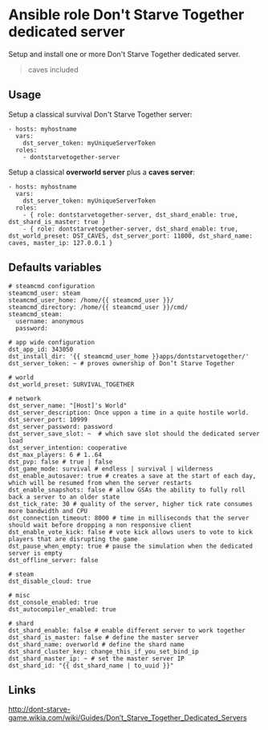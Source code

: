 # Ansible role Don't Starve Together dedicated server

Setup and install one or more Don't Starve Together dedicated server.
> caves included

## Usage

Setup a classical survival Don't Starve Together server:
```
- hosts: myhostname
  vars:
    dst_server_token: myUniqueServerToken
  roles:
    - dontstarvetogether-server
```

Setup a classical **overworld server** plus a **caves server**:
```
- hosts: myhostname
  vars:
    dst_server_token: myUniqueServerToken
  roles:
    - { role: dontstarvetogether-server, dst_shard_enable: true, dst_shard_is_master: true }
    - { role: dontstarvetogether-server, dst_shard_enable: true, dst_world_preset: DST_CAVES, dst_server_port: 11000, dst_shard_name: caves, master_ip: 127.0.0.1 }
```

## Defaults variables
```
# steamcmd configuration
steamcmd_user: steam
steamcmd_user_home: /home/{{ steamcmd_user }}/
steamcmd_directory: /home/{{ steamcmd_user }}/cmd/
steamcmd_steam:
  username: anonymous
  password:

# app wide configuration
dst_app_id: 343050
dst_install_dir: '{{ steamcmd_user_home }}apps/dontstarvetogether/'
dst_server_token: ~ # proves ownership of Don’t Starve Together

# world
dst_world_preset: SURVIVAL_TOGETHER

# network
dst_server_name: "[Host]'s World"
dst_server_description: Once uppon a time in a quite hostile world.
dst_server_port: 10999
dst_server_password: password
dst_server_save_slot: ~  # which save slot should the dedicated server load
dst_server_intention: cooperative
dst_max_players: 6 # 1..64
dst_pvp: false # true | false
dst_game_mode: survival # endless | survival | wilderness
dst_enable_autosaver: true # creates a save at the start of each day, which will be resumed from when the server restarts
dst_enable_snapshots: false # allow GSAs the ability to fully roll back a server to an older state
dst_tick_rate: 30 # quality of the server, higher tick rate consumes more bandwidth and CPU
dst_connection_timeout: 8000 # time in milliseconds that the server should wait before dropping a non responsive client
dst_enable_vote_kick: false # vote kick allows users to vote to kick players that are disrupting the game
dst_pause_when_empty: true # pause the simulation when the dedicated server is empty
dst_offline_server: false

# steam
dst_disable_cloud: true

# misc
dst_console_enabled: true
dst_autocompiler_enabled: true

# shard
dst_shard_enable: false # enable different server to work together
dst_shard_is_master: false # define the master server
dst_shard_name: overworld # define the shard name
dst_shard_cluster_key: change_this_if_you_set_bind_ip
dst_shard_master_ip: ~ # set the master server IP
dst_shard_id: "{{ dst_shard_name | to_uuid }}"
```

## Links

<http://dont-starve-game.wikia.com/wiki/Guides/Don’t_Starve_Together_Dedicated_Servers>
